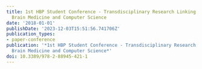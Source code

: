 ```yaml
---
title: 1st HBP Student Conference - Transdisciplinary Research Linking Neuroscience,
  Brain Medicine and Computer Science
date: '2018-01-01'
publishDate: '2023-12-03T15:51:56.741706Z'
publication_types:
- paper-conference
publication: '*1st HBP Student Conference - Transdisciplinary Research Linking Neuroscience,
  Brain Medicine and Computer Science*'
doi: 10.3389/978-2-88945-421-1
---
```

